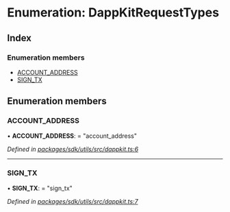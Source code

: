 # Enumeration: DappKitRequestTypes

## Index

### Enumeration members

* [ACCOUNT_ADDRESS](_packages_sdk_utils_src_dappkit_.dappkitrequesttypes.md#account_address)
* [SIGN_TX](_packages_sdk_utils_src_dappkit_.dappkitrequesttypes.md#sign_tx)

## Enumeration members

###  ACCOUNT_ADDRESS

• **ACCOUNT_ADDRESS**: = "account_address"

*Defined in [packages/sdk/utils/src/dappkit.ts:6](https://github.com/medhak1/celo-monorepo/blob/master/packages/sdk/utils/src/dappkit.ts#L6)*

___

###  SIGN_TX

• **SIGN_TX**: = "sign_tx"

*Defined in [packages/sdk/utils/src/dappkit.ts:7](https://github.com/medhak1/celo-monorepo/blob/master/packages/sdk/utils/src/dappkit.ts#L7)*
